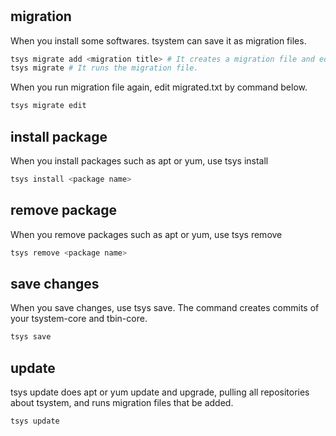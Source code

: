 # 

## migration
When you install some softwares. tsystem can save it as migration files.

```bash
tsys migrate add <migration title> # It creates a migration file and edit it.
tsys migrate # It runs the migration file.
```

When you run migration file again, edit migrated.txt by command below.
```bash
tsys migrate edit
```

## install package
When you install packages such as apt or yum, use tsys install
```bash
tsys install <package name>
```

## remove package
When you remove packages such as apt or yum, use tsys remove
```bash
tsys remove <package name>
```

## save changes
When you save changes, use tsys save. The command creates commits of your tsystem-core and tbin-core.
```bash
tsys save
```

## update
tsys update does apt or yum update and upgrade, pulling all repositories about tsystem, and runs migration files that be added.
```bash
tsys update
```
